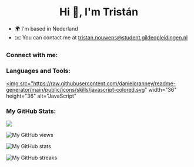 <h1 align="center">Hi 👋, I'm Tristán</h1>

- 🌍 I'm based in Nederland
- ✉️ You can contact me at [tristan.nouwens@student.gildeopleidingen.nl](mailto:tristan.n8021@outlook.com)

<h3 align="left">Connect with me:</h3>

<h3 align="left">Languages and Tools:</h3>

<p align="left">

   <a href="https://developer.mozilla.org/en-US/docs/Web/JavaScript" target="_blank" rel="noreferrer"><img src="https://raw.githubusercontent.com/danielcranney/readme-generator/main/public/icons/skills/javascript-colored.svg" width="36" height="36" alt="JavaScript" 

</p>

<h3 align="left">My GitHub Stats:</h3>

<p>
   <img src="https://img.shields.io/github/followers/tristan-8021?logo=github&style=for-the-badge&color=0891b2&labelColor=1c1917" />
</p>

<p>
   <img src="https://komarev.com/ghpvc/?username=tristan-8021&label=Profile%20views&color=0891b2&style=for-the-badge&labelColor=1c1917" alt="My GitHub views" />
</p>

<p>
    <img src="https://github-readme-stats.vercel.app/api?username=tristan-8021&show_icons=true&hide=&count_private=true&title_color=6366f1&text_color=ffffff&icon_color=6366f1&bg_color=1c1917&hide_border=true&show_icons=true" alt="My GitHub stats" />
</p>

<p>
   <img src="https://github-readme-streak-stats.herokuapp.com/?user=tristan-8021&stroke=ffffff&background=1c1917&ring=6366f1&fire=6366f1&currStreakNum=ffffff&currStreakLabel=6366f1&sideNums=ffffff&sideLabels=ffffff&dates=ffffff&hide_border=true" alt="My GitHub streaks" />
</p>
